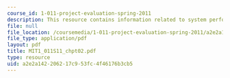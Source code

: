 ```yaml
---
course_id: 1-011-project-evaluation-spring-2011
description: This resource contains information related to system performance.
file: null
file_location: /coursemedia/1-011-project-evaluation-spring-2011/a2e2a142206217c953fc4f46176b3cb5_MIT1_011S11_chpt02.pdf
file_type: application/pdf
layout: pdf
title: MIT1_011S11_chpt02.pdf
type: resource
uid: a2e2a142-2062-17c9-53fc-4f46176b3cb5
---
```

